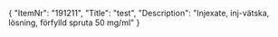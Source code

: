 {
  "ItemNr": "191211",
  "Title": "test",
  "Description": "Injexate, inj-vätska, lösning, förfylld spruta 50 mg/ml"
}